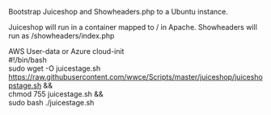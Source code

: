 Bootstrap Juiceshop and Showheaders.php to a Ubuntu instance.

Juiceshop will run in a container mapped to / in Apache.
Showheaders will run as /showheaders/index.php


AWS User-data or Azure cloud-init   
#!/bin/bash  
sudo wget -O juicestage.sh https://raw.githubusercontent.com/wwce/Scripts/master/juiceshop/juiceshopstage.sh &&  
chmod 755 juicestage.sh &&  
sudo bash ./juicestage.sh  
